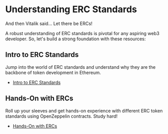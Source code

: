 # Understanding ERC Standards

And then Vitalik said... Let there be ERCs! 

A robust understanding of ERC standards is pivotal for any aspiring web3 developer. So, let's build a strong foundation with these resources:

## Intro to ERC Standards

Jump into the world of ERC standards and understand why they are the backbone of token development in Ethereum.

- [Intro to ERC Standards](https://www.youtube.com/watch?v=mh1ouonPl5o)

## Hands-On with ERCs

Roll up your sleeves and get hands-on experience with different ERC token standards using OpenZeppelin contracts. Study hard!

- [Hands-On with ERCs](https://docs.openzeppelin.com/contracts/5.x/)

